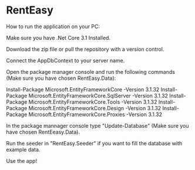 # RentEasy

How to run the application on your PC:

Make sure you have .Net Core 3.1 Installed.

Download the zip file or pull the repository with a version control.

Connect the AppDbContext to your server name.

Open the package manager console and run the following commands (Make sure you have chosen RentEasy.Data):

Install-Package Microsoft.EntityFrameworkCore -Version 3.1.32 Install-Package Microsoft.EntityFrameworkCore.SqlServer -Version 3.1.32 Install-Package Microsoft.EntityFrameworkCore.Tools -Version 3.1.32 Install-Package Microsoft.EntityFrameworkCore.Design -Version 3.1.32 Install-Package Microsoft.EntityFrameworkCore.Proxies -Version 3.1.32

In the package mannager console type "Update-Database" (Make sure you have chosen RentEeasy.Data).

Run the seeder in "RentEasy.Seeder" if you want to fill the database with example data.

Use the app!
